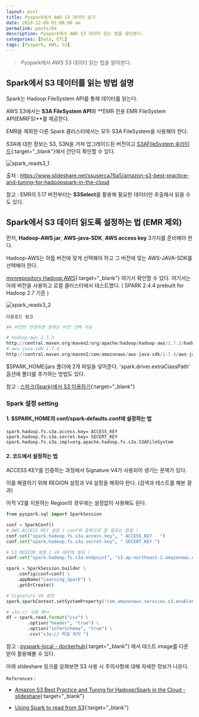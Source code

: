 ```yaml
---
layout: post
title: Pyspark에서 AWS S3 데이터 읽기
date: 2019-12-09 01:00:00 am
permalink: posts/84
description: Pyspark에서 AWS S3 데이터 읽는 법을 알아본다.
categories: [Data, ETL]
tags: [Pyspark, AWS, S3]
---
```


> Pyspark에서 AWS S3 데이터 읽는 법을 알아본다.

## Spark에서 S3 데이터를 읽는 방법 설명

Spark는 Hadoop FileSystem API를 통해 데이터를 읽는다.

AWS S3에서는 **S3A FileSystem API**와 **EMR 전용 EMR FileSystem API(EMRFS)**를 제공한다.

EMR을 제외한 다른 Spark 클러스터에서는 모두 S3A FileSystem을 사용해야 한다.

S3A에 대한 정보는 S3, S3N을 거쳐 업그레이드된 버전이고  [S3AFileSystem 슬라이드](https://www.slideshare.net/ssuserca76a5/amazon-s3-best-practice-and-tuning-for-hadoopspark-in-the-cloud/13){:target="_blank"}에서 간단히 확인할 수 있다.

![spark_reads3_1]({{site.baseurl}}/assets/img/etl/spark_reads3_1.png)

출처 : https://www.slideshare.net/ssuserca76a5/amazon-s3-best-practice-and-tuning-for-hadoopspark-in-the-cloud

참고 : EMR의 5.17 버전부터는 **S3Select**를 활용해 필요한 데이터만 추출해서 읽을 수도 있다.

## Spark에서 S3 데이터 읽도록 설정하는 법 (EMR 제외)

먼저, **Hadoop-AWS jar**, **AWS-java-SDK**, **AWS access key** 3가지를 준비해야 한다. 

Hadoop-AWS는 하둡 버전에 맞게 선택해야 하고 그 버전에 맞는 AWS-JAVA-SDK를 선택해야 한다. 

[mvnrepository Hadoop AWS](https://mvnrepository.com/artifact/org.apache.hadoop/hadoop-aws){:target="_blank"} 여기서 확인할 수 있다. 여기서는 아래 버전을 사용하고 로컬 클러스터에서 테스트했다. ( SPARK 2.4.4 prebuilt for Hadoop 2.7 기준 )

![spark_reads3_2]({{site.baseurl}}/assets/img/etl/spark_reads3_2.png)

    다운로드 링크

``` python
## 버전만 변경하면 원하는 버전 선택 가능

# hadoop-aws 2.7.3
http://central.maven.org/maven2/org/apache/hadoop/hadoop-aws/2.7.3/hadoop-aws-2.7.3.jar
# aws-java-sdk 1.7.4
http://central.maven.org/maven2/com/amazonaws/aws-java-sdk/1.7.4/aws-java-sdk-1.7.4.jar
```

$SPARK_HOME/jars 폴더에 2개 파일을 넣어준다. 'spark.driver.extraClassPath' 옵션에 폴더를 추가하는 방법도 있다.

참고 : [스파크(Spark)에서 S3 이용하기](https://sungminoh.github.io/posts/development/use-s3-for-spark/){:target="_blank"}

### Spark 설정 setting

#### 1. $SPARK_HOME의 conf/spark-defaults.conf에 설정하는 법

 ```
spark.hadoop.fs.s3a.access.key= ACCESS_KEY
spark.hadoop.fs.s3a.secret.key= SECERT_KEY
spark.hadoop.fs.s3a.impl=org.apache.hadoop.fs.s3a.S3AFileSystem
```

#### 2. 코드에서 설정하는 법

ACCESS KEY를 인증하는 과정에서 Signature V4가 사용되어 생기는 문제가 있다. 

이를 해결하기 위해 REGION 설정과 V4 설정을 해줘야 한다. (검색과 테스트를 해본 결과)

아직 V2를 지원하는 Region의 경우에는 설정없이 사용해도 된다.

``` python
from pyspark.sql import SparkSession

conf = SparkConf()
# AWS ACCESS KEY 설정 ( conf와 중복으로 할 필요는 없음 )
conf.set("spark.hadoop.fs.s3a.access.key", " ACCESS_KEY   ")
conf.set("spark.hadoop.fs.s3a.secret.key", " SECERT_KEY ")

# S3 REGION 설정 ( V4 때문에 필요 )
conf.set("spark.hadoop.fs.s3a.endpoint", "s3.ap-northeast-2.amazonaws.com")

spark = SparkSession.builder \
    .config(conf=conf) \
    .appName("Learning_Spark") \
    .getOrCreate()

# Signature V4 설정
spark.sparkContext.setSystemProperty("com.amazonaws.services.s3.enableV4", "true")

# s3a:// 사용 예시 
df = spark.read.format("csv") \
        .option("header", "true") \
        .option("inferSchema", "true") \
        .csv("s3a:// 파일 위치 ")
```

참고 : [pyspark-local - dockerhub](https://hub.docker.com/r/yahwang/pyspark-local){:target="_blank"} 에서 테스트 image를 다운받아 활용해볼 수 있다.

아래 slideshare 링크를 살펴보면 S3 사용 시 주의사항에 대해 자세한 정보가 나온다.

`References` : 

* [Amazon S3 Best Practice and Tuning for Hadoop/Spark in the Cloud - slideshare](https://www.slideshare.net/ssuserca76a5/amazon-s3-best-practice-and-tuning-for-hadoopspark-in-the-cloud){:target="_blank"}

* [Using Spark to read from S3](https://www.jitsejan.com/using-spark-to-read-from-s3.html){:target="_blank"}


